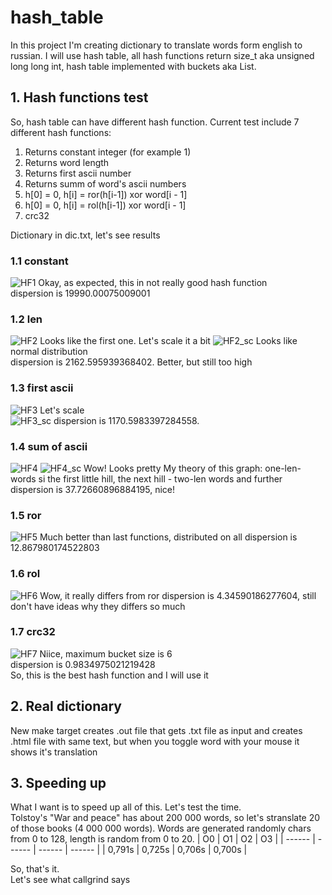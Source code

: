 # hash_table
In this project I'm creating dictionary to translate words form english to russian. I will use hash table, all hash functions return size_t aka unsigned long long int, hash table implemented with buckets aka List.
## 1. Hash functions test
So, hash table can have different hash function. Current test include 7 different hash functions:
1. Returns constant integer (for example 1)
2. Returns word length
3. Returns first ascii number
4. Returns summ of word's ascii numbers
5. h[0] = 0, h[i] = ror(h[i-1]) xor word[i - 1]
6. h[0] = 0, h[i] = rol(h[i-1]) xor word[i - 1]
7. crc32

Dictionary in dic.txt, let's see results
### 1.1 constant
![HF1](/graphs/HF_1_const.png)
Okay, as expected, this in not really good hash function   
dispersion is 19990.00075009001
### 1.2 len
![HF2](/graphs/HF_2_len.png)
Looks like the first one. Let's scale it a bit
![HF2_sc](/graphs/HF_2_len_scaled.png)
Looks like normal distribution   
dispersion is 2162.595939368402. Better, but still too high
### 1.3 first ascii
![HF3](/graphs/HF_3_first_ascii.png)
Let's scale   
![HF3_sc](/graphs/HF_3_first_ascii_scaled.png)
dispersion is 1170.5983397284558.   
### 1.4 sum of ascii
![HF4](/graphs/HF_4_sum_ascii.png)
![HF4_sc](/graphs/HF_4_sum_ascii_scaled.png)
Wow! Looks pretty
My theory of this graph: one-len-words si the first little hill, the next hill - two-len words and further   
dispersion is 37.72660896884195, nice!
### 1.5 ror
![HF5](/graphs/HF_5_ror.png)
Much better than last functions, distributed on all 
dispersion is 12.867980174522803
### 1.6 rol
![HF6](/graphs/HF_6_rol.png)
Wow, it really differs from ror
dispersion is 4.34590186277604, still don't have ideas why they differs so much
### 1.7 crc32
![HF7](/graphs/HF_7_crc32.png)
Niice, maximum bucket size is 6   
dispersion is 0.9834975021219428   
So, this is the best hash function and I will use it
## 2. Real dictionary
New make target creates .out file that gets .txt file as input and creates .html file with same text, but when you toggle word with your mouse it shows it's translation
## 3. Speeding up
What I want is to speed up all of this. Let's test the time.   
Tolstoy's "War and peace" has about 200 000 words, so let's stranslate 20 of those books (4 000 000 words). Words are generated randomly chars from 0 to 128, length is random from 0 to 20.
| O0     | O1     | O2     | O3     |
| ------ | ------ | ------ | ------ |
| 0,791s | 0,725s | 0,706s | 0,700s |

So, that's it.   
Let's see what callgrind says

